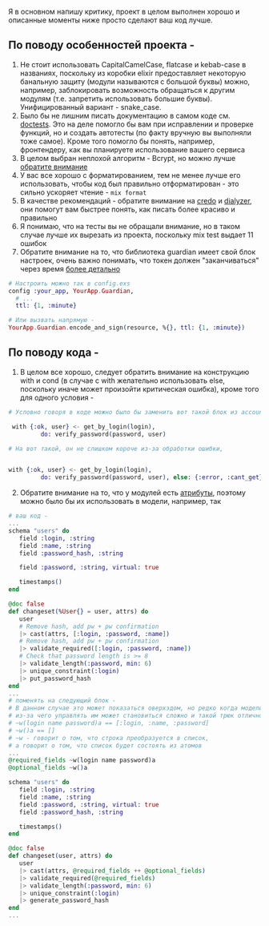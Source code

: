 Я в основном напишу критику, проект в целом выполнен хорошо и описанные моменты ниже просто сделают ваш код лучше.

## По поводу особенностей проекта - 
1. Не стоит использовать CapitalCamelCase, flatcase и kebab-case в названиях, поскольку из коробки elixir предоставляет некоторую банальную защиту (модули называются с большой буквы) можно, например, заблокировать возможность обращаться к другим модулям (т.е. запретить использовать большие буквы). Унифицированный вариант - snake_case.
2. Было бы не лишним писать документацию в самом коде см. [doctests](https://elixir-lang.org/getting-started/mix-otp/docs-tests-and-with.html). Это на деле помогло бы вам при исправлении и проверке функций, но и создать автотесты (по факту вручную вы выполняли тоже самое). Кроме того помогло бы понять, например, фронтендеру, как вы планируете использование вашего сервиса
3. В целом выбран неплохой алгоритм - Bcrypt, но можно лучше [обратите внимание](https://medium.com/analytics-vidhya/password-hashing-pbkdf2-scrypt-bcrypt-and-argon2-e25aaf41598e)
4. У вас все хорошо с форматированием, тем не менее лучше его использовать, чтобы код был правильно отформатирован - это сильно ускоряет чтение  - `mix format`
5. В качестве рекомендаций - обратите внимание на [credo](https://github.com/rrrene/credo) и [dialyzer](https://github.com/jeremyjh/dialyxir), они помогут вам быстрее понять, как писать более красиво и правильно
6. Я понимаю, что на тесты вы не обращали внимание, но в таком случае лучше их вырезать из проекта, поскольку mix test выдает 11 ошибок
7. Обратите внимание на то, что библиотека guardian имеет свой блок настроек, очень важно понимать, что токен должен "заканчиваться" через время [более детально](https://hexdocs.pm/guardian/Guardian.Token.Jwt.html)

```elixir
# Настроить можно так в config.exs
config :your_app, YourApp.Guardian,
  # ...
  ttl: {1, :minute}

# Или вызвать напрямую - 
YourApp.Guardian.encode_and_sign(resource, %{}, ttl: {1, :minute})
```

## По поводу кода -
1. В целом все хорошо, следует обратить внимание на конструкцию with и cond (в случае с with желательно использовать else, поскольку иначе может произойти критическая ошибка), кроме того для одного условия  -

```elixir
# Условно говоря в коде можно было бы заменить вот такой блок из accounts 

 with {:ok, user} <- get_by_login(login),
         do: verify_password(password, user)

# На вот такой, он не слишком короче из-за обработки ошибки, 


with {:ok, user} <- get_by_login(login),
         do: verify_password(password, user), else: {:error, :cant_get}
```

2. Обратите внимание на то, что у модулей есть [атрибуты](https://elixirschool.com/en/lessons/basics/modules/#module-attributes), поэтому можно было бы их использовать в модели, например, так

```elixir
# ваш код - 
...
schema "users" do
   field :login, :string
   field :name, :string
   field :password_hash, :string

   field :password, :string, virtual: true

   timestamps()
end

@doc false
def changeset(%User{} = user, attrs) do
   user
   # Remove hash, add pw + pw confirmation
   |> cast(attrs, [:login, :password, :name])
   # Remove hash, add pw + pw confirmation
   |> validate_required([:login, :password, :name])
   # Check that password length is >= 8
   |> validate_length(:password, min: 6)
   |> unique_constraint(:login)
   |> put_password_hash
end
...
# поменять на следующий блок -
# В данном случае это может показаться оверхэдом, но редко когда модели имеют так мало полей и не имеют связей, 
# из-за чего управлять им может становиться сложно и такой трюк отлично поможет
# ~w(login name password)a == [:login, :name, :password]
# ~w()a == []
# ~w - говорит о том, что строка преобразуется в список, 
# а говорит о том, что список будет состоять из атомов
...
@required_fields ~w(login name password)a
@optional_fields ~w()a

schema "users" do
   field :login, :string
   field :name, :string
   field :password, :string, virtual: true
   field :password_hash, :string

   timestamps()
end

@doc false
def changeset(user, attrs) do
   user
   |> cast(attrs, @required_fields ++ @optional_fields)
   |> validate_required(@required_fields)
   |> validate_length(:password, min: 6)
   |> unique_constraint(:login)
   |> generate_password_hash
end
...
```
